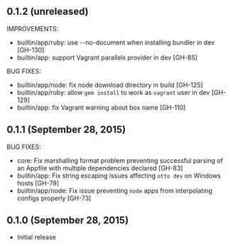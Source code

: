 ## 0.1.2 (unreleased)

IMPROVEMENTS:

 * builtin/app/ruby: use --no-document when installing bundler in dev [GH-130]
 * builtin/app: support Vagrant parallels provider in dev [GH-85]

BUG FIXES:

 * builtin/app/node: fix node download directory in build [GH-125]
 * builtin/app/ruby: allow `gem install` to work as `vagrant` user in dev [GH-129]
 * builtin/app: fix Vagrant warning about box name [GH-110]

## 0.1.1 (September 28, 2015)

BUG FIXES:

* core: Fix marshalling format problem preventing successful parsing of an Appfile with multiple dependencies declared [GH-83]
* builtin/app: Fix string escaping issues affecting `otto dev` on Windows hosts [GH-79]
* builtin/app/node: Fix issue preventing `node` apps from interpolating configs properly [GH-73]

## 0.1.0 (September 28, 2015)

* Initial release
